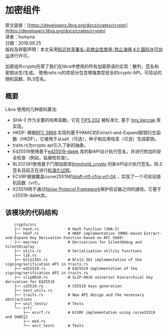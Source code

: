 # 加密组件

原文链接：[https://developers.libra.org/docs/crates/crypto](https://developers.libra.org/docs/crates/crypto)<br/>
译者：humyna<br/>
日期：2019.09.25<br/>
版权及转载声明：本文采用[知识共享署名-非商业性使用-禁止演绎 4.0 国际许可协议](https://creativecommons.org/licenses/by-nc-nd/4.0/)进行许可。<br/>

加密组件crypto托管了我们在libra中使用的所有加密原语的实现：散列，签名和密钥派生/生成。 使用raits.rs的库部分包含增强类型安全的crypto API，可验证的随机函数，BLS签名。

## 概要

Libra 使用的几种密码算法:

- SHA-3 作为主要的哈希函数。它在 [FIPS 202](https://nvlpubs.nist.gov/nistpubs/FIPS/NIST.FIPS.202.pdf) 被标准化. 基于 [tiny_keccak](https://docs.rs/tiny-keccak/1.4.2/tiny_keccak/) 库实现。
- HKDF: 根据[RFC 5869](https://tools.ietf.org/html/rfc5869).实现的基于HMAC的Extract-and-Expand密钥衍生函数（HKDF）。它被用于从salt（可选），种子和应用信息（可选）生成密钥。
- traits.rs为crypto api引入了新的抽象。
- Ed25519使用基于[ed25519-dalek](https://docs.rs/ed25519-dalek/1.0.0-pre.1/ed25519_dalek/) 库的新API设计执行签名，并进行附加的安全检查（例如，延展性检查）。
- BLS12381使用基于门限加密库[threshold_crypto](https://github.com/poanetwork/threshold_crypto) 的新API设计执行签名。BLS签名目前正在进行[标准化过程](https://tools.ietf.org/html/draft-boneh-bls-signature-00https://tools.ietf.org/html/draft-boneh-bls-signature-00)。
- ECVRF根据覆盖curve25519的[draft-irtf-cfrg-vrf-04](https://tools.ietf.org/html/draft-irtf-cfrg-vrf-04) ，实现了一个可验证随机函数（vrf）。
- X25519用于通过[Noise Protocol Framework](http://www.noiseprotocol.org/noise.html)保护验证器之间的通信。它基于x25519-dalek库。


## 该模块的代码结构

```
    crypto/src
    ├── hash.rs             # Hash function (SHA-3)
    ├── hkdf.rs             # HKDF implementation (HMAC-based Extract-and-Expand Key Derivation Function based on RFC 5869)
    ├── macros/             # Derivations for SilentDebug and SilentDisplay
    ├── utils.rs            # Serialization utility functions
    ├── lib.rs
    ├── bls12381.rs         # Bls12-381 implementation of the signing/verification API in traits.rs
    ├── ed25519.rs          # Ed25519 implementation of the signing/verification API in traits.rs
    ├── slip0010.rs         # SLIP-0010 universal hierarchical key derivation for Ed25519
    ├── x25519.rs           # X25519 keys generation
    ├── test_utils.rs
    ├── traits.rs           # New API design and the necessary abstractions
    ├── unit_tests/         # Tests
    └── vrf/
        ├── ecvrf.rs        # ECVRF implementation using curve25519 and SHA512
        ├── mod.rs
        └── unit_tests      # Tests
```

